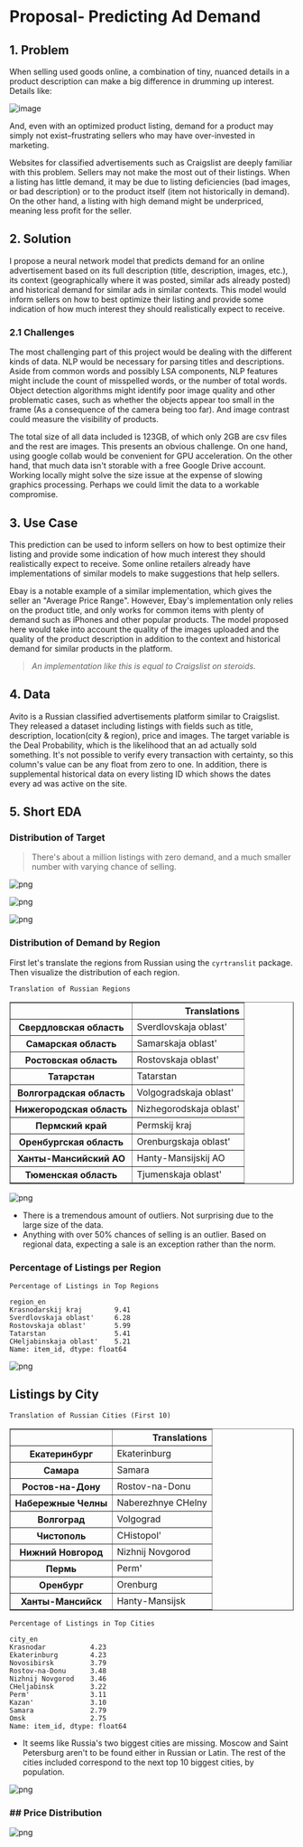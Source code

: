 # Proposal- Predicting Ad Demand

## 1. Problem

When selling used goods online, a combination of tiny, nuanced details in a product description can make a big difference in drumming up interest.
Details like:

![image](proposal_images/image.png)

And, even with an optimized product listing, demand for a product may simply not exist–frustrating sellers who may have over-invested in marketing.

Websites for classified advertisements such as Craigslist are deeply familiar with this problem. Sellers may not make the most out of their listings. When a listing has little demand, it may be due to listing deficiencies (bad images, or bad description) or to the product itself (item not historically in demand). On the other hand, a listing with high demand might be underpriced, meaning less profit for the seller.

## 2. Solution

I propose a neural network model that predicts demand for an online advertisement based on its full description (title, description, images, etc.), its context (geographically where it was posted, similar ads already posted) and historical demand for similar ads in similar contexts. This model would inform sellers on how to best optimize their listing and provide some indication of how much interest they should realistically expect to receive.

### 2.1 Challenges

The most challenging part of this project would be dealing with the different kinds of data. NLP would be necessary for parsing titles and descriptions. Aside from common words and possibly LSA components, NLP features might include the count of misspelled words, or the number of total words. Object detection algorithms might identify poor image quality and other problematic cases, such as whether the objects appear too small in the frame (As a consequence of the camera being too far). And image contrast could measure the visibility of products. 

The total size of all data included is 123GB, of which only 2GB are csv files and the rest are images. This presents an obvious challenge. On one hand, using google collab would be convenient for GPU acceleration. On the other hand, that much data isn't storable with a free Google Drive account. Working locally might solve the size issue at the expense of slowing graphics processing. Perhaps we could limit the data to a workable compromise. 

## 3. Use Case

This prediction can be used to inform sellers on how to best optimize their listing and provide some indication of how much interest they should realistically expect to receive. Some online retailers already have implementations of similar models to make suggestions that help sellers. 

Ebay is a notable example of a similar implementation, which gives the seller an "Average Price Range". However, Ebay's implementation only relies on the product title, and only works for common items with plenty of demand such as iPhones and other popular products. The model proposed here would take into account the quality of the images uploaded and the quality of the product description in addition to the context and historical demand for similar products in the platform.

>*An implementation like this is equal to Craigslist on steroids.*

## 4. Data

Avito is a Russian classified advertisements platform similar to Craigslist. They released a dataset including listings with fields such as title, description, location(city & region), price and images. The target variable is the Deal Probability, which is the likelihood that an ad actually sold something. It's not possible to verify every transaction with certainty, so this column's value can be any float from zero to one. In addition, there is supplemental historical data on every listing ID which shows the dates every ad was active on the site.

## 5. Short EDA

### Distribution of Target

>There's about a million listings with zero demand, and a much smaller number with varying chance of selling.




![png](proposal_images/output_5_1.png)



![png](proposal_images/output_5_2.png)



![png](proposal_images/output_5_3.png)

### Distribution of Demand by Region

First let's translate the regions from Russian using the `cyrtranslit` package. Then visualize the distribution of each region.

    Translation of Russian Regions



<table border="1" class="dataframe">
  <thead>
    <tr style="text-align: right;">
      <th></th>
      <th>Translations</th>
    </tr>
  </thead>
  <tbody>
    <tr>
      <th>Свердловская область</th>
      <td>Sverdlovskaja oblast'</td>
    </tr>
    <tr>
      <th>Самарская область</th>
      <td>Samarskaja oblast'</td>
    </tr>
    <tr>
      <th>Ростовская область</th>
      <td>Rostovskaja oblast'</td>
    </tr>
    <tr>
      <th>Татарстан</th>
      <td>Tatarstan</td>
    </tr>
    <tr>
      <th>Волгоградская область</th>
      <td>Volgogradskaja oblast'</td>
    </tr>
    <tr>
      <th>Нижегородская область</th>
      <td>Nizhegorodskaja oblast'</td>
    </tr>
    <tr>
      <th>Пермский край</th>
      <td>Permskij kraj</td>
    </tr>
    <tr>
      <th>Оренбургская область</th>
      <td>Orenburgskaja oblast'</td>
    </tr>
    <tr>
      <th>Ханты-Мансийский АО</th>
      <td>Hanty-Mansijskij AO</td>
    </tr>
    <tr>
      <th>Тюменская область</th>
      <td>Tjumenskaja oblast'</td>
    </tr>
  </tbody>
</table>



![png](proposal_images/output_8_0.png)


- There is a tremendous amount of outliers. Not surprising due to the large size of the data.
- Anything with over 50% chances of selling is an outlier. Based on regional data, expecting a sale is an exception rather than the norm.

### Percentage of Listings per Region

    Percentage of Listings in Top Regions
    
    region_en
    Krasnodarskij kraj        9.41
    Sverdlovskaja oblast'     6.28
    Rostovskaja oblast'       5.99
    Tatarstan                 5.41
    CHeljabinskaja oblast'    5.21
    Name: item_id, dtype: float64






![png](proposal_images/output_11_0.png)

## Listings by City

    Translation of Russian Cities (First 10)


<table border="1" class="dataframe">
  <thead>
    <tr style="text-align: right;">
      <th></th>
      <th>Translations</th>
    </tr>
  </thead>
  <tbody>
    <tr>
      <th>Екатеринбург</th>
      <td>Ekaterinburg</td>
    </tr>
    <tr>
      <th>Самара</th>
      <td>Samara</td>
    </tr>
    <tr>
      <th>Ростов-на-Дону</th>
      <td>Rostov-na-Donu</td>
    </tr>
    <tr>
      <th>Набережные Челны</th>
      <td>Naberezhnye CHelny</td>
    </tr>
    <tr>
      <th>Волгоград</th>
      <td>Volgograd</td>
    </tr>
    <tr>
      <th>Чистополь</th>
      <td>CHistopol'</td>
    </tr>
    <tr>
      <th>Нижний Новгород</th>
      <td>Nizhnij Novgorod</td>
    </tr>
    <tr>
      <th>Пермь</th>
      <td>Perm'</td>
    </tr>
    <tr>
      <th>Оренбург</th>
      <td>Orenburg</td>
    </tr>
    <tr>
      <th>Ханты-Мансийск</th>
      <td>Hanty-Mansijsk</td>
    </tr>
  </tbody>
</table>


    Percentage of Listings in Top Cities
    
    city_en
    Krasnodar           4.23
    Ekaterinburg        4.23
    Novosibirsk         3.79
    Rostov-na-Donu      3.48
    Nizhnij Novgorod    3.46
    CHeljabinsk         3.22
    Perm'               3.11
    Kazan'              3.10
    Samara              2.79
    Omsk                2.75
    Name: item_id, dtype: float64


- It seems like Russia's two biggest cities are missing. Moscow and Saint Petersburg aren't to be found either in Russian or Latin. The rest of the cities included correspond to the next top 10 biggest cities, by population.




![png](proposal_images/output_16_0.png)

### ## Price Distribution


![png](proposal_images/output_18_0.png)

